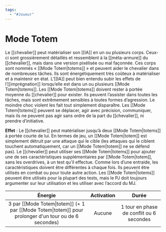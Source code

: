 ```yaml
---
tags:
  - "#Joueur"
---
```

# Mode Totem

Le [[chevalier]] peut matérialiser son [[IA]] en un ou plusieurs corps. Ceux-ci sont grossièrement détaillés et ressemblent à la [[méta-armure]] du [[chevalier]], mais dans une version pixélisée ou mal façonnée. Ces corps sont nommés « [[Mode Totem|totems]] » et peuvent aider le chevalier dans de nombreuses tâches. Ils sont énergétiquement très coûteux à matérialiser et à maintenir en état. L’[[IA]] peut bien entendu subir les effets de l’[[imprégnation]] lorsqu’elle est dans un ou plusieurs [[Mode Totem|totems]]. Les [[Mode Totem|totems]] doivent rester à portée moyenne du [[chevalier]] pour exister. Ils peuvent l’assister dans toutes les tâches, mais sont extrêmement sensibles à toutes formes d’agression. Le moindre choc violent les fait tout simplement disparaître. Les [[Mode Totem|totems]] peuvent se déplacer, agir avec précision, communiquer, mais ils ne peuvent pas agir sans ordre de la part du [[chevalier]], ni prendre d’initiative.

**Effet** : Le [[chevalier]] peut matérialiser jusqu’à deux [[Mode Totem|totems]] à portée courte de lui. En termes de jeu, un [[Mode Totem|totem]] est simplement détruit par une attaque qui le cible (les attaques qui le ciblent touchent automatiquement, car un [[Mode Totem|totem]] ne se défend pas). Le [[chevalier]] peut utiliser ses [[Mode Totem|totems]] pour ajouter une de ses caractéristiques supplémentaires par [[Mode Totem|totem]], sans les overdrives, à un test qu’il effectue. Comme lors d’une entraide, les caractéristiques doivent être différentes à chaque fois. Ils peuvent être utilisés en combat ou pour toute autre action. Les [[Mode Totem|totems]] peuvent être utilisés pour la plupart des tests, mais le PJ doit toujours argumenter sur leur utilisation et les utiliser avec l’accord du MJ.

|                                                Énergie                                                | Activation |                  Durée                   |
| :---------------------------------------------------------------------------------------------------: | :--------: | :--------------------------------------: |
| 3 par [[Mode Totem\|totem]] (+ 1 par [[Mode Totem\|totem]] pour prolonger d'un tour ou de 6 secondes) |   Aucune   | 1 tour en phase de conflit ou 6 secondes |
